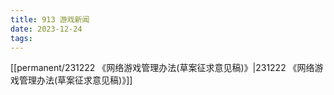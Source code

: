 ```yaml
---
title: 913 游戏新闻
date: 2023-12-24
tags:
---
```

[[permanent/231222 《网络游戏管理办法(草案征求意见稿)》|231222 《网络游戏管理办法(草案征求意见稿)》]]

